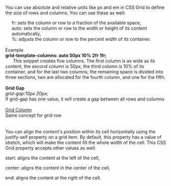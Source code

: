 You can use absolute and relative units like px and em in CSS Grid to define the size of rows and columns. You can use these as well:

<div style="margin-left:20px;">
fr: sets the column or row to a fraction of the available space,<br>
auto: sets the column or row to the width or height of its content automatically,<br>
%: adjusts the column or row to the percent width of its container.
</div>

<div><br>
Example<br>
<strong>grid-template-columns: auto 50px 10% 2fr 1fr;</strong><br>
&nbsp &nbsp &nbsp This snippet creates five columns. The first column is as wide as its content, the second column is 50px, the third column is 10% of its container, and for the last two columns; the remaining space is divided into three sections, two are allocated for the fourth column, and one for the fifth.
<br>
</div>
<br>
<div>
    <strong> Grid Gap</strong>
    <br>
    <i>grid-gap:10px 20px;</i>
    <br>
    If grid-gap has one value, it will create a gap between all rows and columns
    <br>
</div>

<div>
<br>
<a href="https://www.freecodecamp.org/learn/responsive-web-design/css-grid/use-grid-column-to-control-spacing">Grid Column</a>
<br>
Same concept for grid row

<div><br><br>
 You can align the content's position within its cell horizontally using the justify-self property on a grid item. By default, this property has a value of stretch, which will make the content fill the whole width of the cell. This CSS Grid property accepts other values as well:

start: aligns the content at the left of the cell,

center: aligns the content in the center of the cell,

end: aligns the content at the right of the cell.
</div>